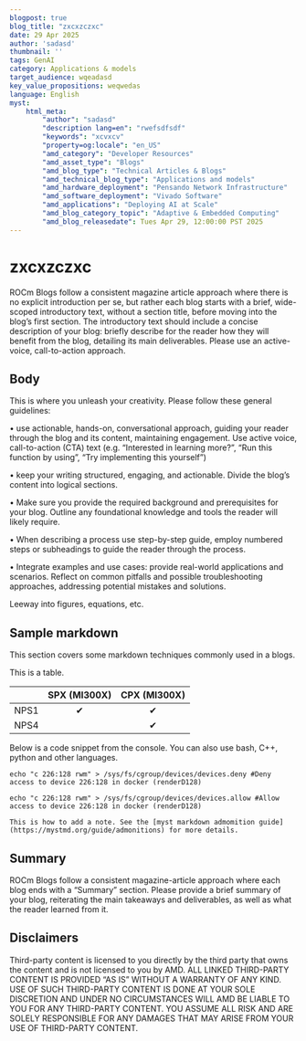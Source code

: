 ```yaml
---
blogpost: true
blog_title: "zxcxzczxc"
date: 29 Apr 2025
author: 'sadasd'
thumbnail: ''
tags: GenAI
category: Applications & models
target_audience: wqeadasd
key_value_propositions: weqwedas
language: English
myst:
    html_meta:
        "author": "sadasd"
        "description lang=en": "rwefsdfsdf"
        "keywords": "xcvxcv"
        "property=og:locale": "en_US"
        "amd_category": "Developer Resources"
        "amd_asset_type": "Blogs"
        "amd_blog_type": "Technical Articles & Blogs"
        "amd_technical_blog_type": "Applications and models"
        "amd_hardware_deployment": "Pensando Network Infrastructure"
        "amd_software_deployment": "Vivado Software"
        "amd_applications": "Deploying AI at Scale"
        "amd_blog_category_topic": "Adaptive & Embedded Computing"
        "amd_blog_releasedate": Tues Apr 29, 12:00:00 PST 2025
---
```

<!---
Copyright (c) 2025 Advanced Micro Devices, Inc. (AMD)

Permission is hereby granted, free of charge, to any person obtaining a copy
of this software and associated documentation files (the "Software"), to deal
in the Software without restriction, including without limitation the rights
to use, copy, modify, merge, publish, distribute, sublicense, and/or sell
copies of the Software, and to permit persons to whom the Software is
furnished to do so, subject to the following conditions:

The above copyright notice and this permission notice shall be included in all
copies or substantial portions of the Software.

THE SOFTWARE IS PROVIDED "AS IS", WITHOUT WARRANTY OF ANY KIND, EXPRESS OR
IMPLIED, INCLUDING BUT NOT LIMITED TO THE WARRANTIES OF MERCHANTABILITY,
FITNESS FOR A PARTICULAR PURPOSE AND NONINFRINGEMENT. IN NO EVENT SHALL THE
AUTHORS OR COPYRIGHT HOLDERS BE LIABLE FOR ANY CLAIM, DAMAGES OR OTHER
LIABILITY, WHETHER IN AN ACTION OF CONTRACT, TORT OR OTHERWISE, ARISING FROM,
OUT OF OR IN CONNECTION WITH THE SOFTWARE OR THE USE OR OTHER DEALINGS IN THE
SOFTWARE.
--->

# zxcxzczxc

ROCm Blogs follow a consistent magazine article approach where there is no explicit introduction per se,
but rather each blog starts with a brief, wide-scoped introductory text, without a section title,
before moving into the blog’s first section.
The introductory text should include a concise description of your blog: briefly describe for the
reader how they will benefit from the blog, detailing its main deliverables. Please use an active-voice,
call-to-action approach.

## Body

This is where you unleash your creativity. Please follow these general guidelines:

• use actionable, hands-on, conversational approach, guiding your reader through the blog and its content, maintaining engagement. Use active voice, call-to-action (CTA) text (e.g. “Interested in learning more?”, “Run this function by using”, “Try implementing this yourself”)

• keep your writing structured, engaging, and actionable. Divide the blog’s content into logical sections. 

• Make sure you provide the required background and prerequisites for your blog. Outline any foundational knowledge and tools the reader will likely require.

• When describing a process use step-by-step guide, employ numbered steps or subheadings to guide the reader through the process.

• Integrate examples and use cases: provide real-world applications and scenarios. Reflect on common pitfalls and possible troubleshooting approaches, addressing potential mistakes and solutions.

Leeway into figures, equations, etc.

## Sample markdown

This section covers some markdown techniques commonly used in a blogs.

This is a table.

|      | SPX (MI300X) | CPX (MI300X) |
| ---- | :----------: | :----------: |
| NPS1 |      ✔       |      ✔       |
| NPS4 |              |      ✔       |

Below is a code snippet from the console. You can also use bash, C++, python and other languages.

```console
echo "c 226:128 rwm" > /sys/fs/cgroup/devices/devices.deny #Deny access to device 226:128 in docker (renderD128)

echo "c 226:128 rwm" > /sys/fs/cgroup/devices/devices.allow #Allow access to device 226:128 in docker (renderD128)
```

```{note}
This is how to add a note. See the [myst markdown admomition guide](https://mystmd.org/guide/admonitions) for more details.
```

## Summary

ROCm Blogs follow a consistent magazine-article approach where each blog ends with a “Summary” section.
Please provide a brief summary of your blog, reiterating the main takeaways and deliverables, as well
as what the reader learned from it.

## Disclaimers

Third-party content is licensed to you directly by the third party that owns the
content and is not licensed to you by AMD. ALL LINKED THIRD-PARTY CONTENT IS
PROVIDED “AS IS” WITHOUT A WARRANTY OF ANY KIND. USE OF SUCH THIRD-PARTY CONTENT
IS DONE AT YOUR SOLE DISCRETION AND UNDER NO CIRCUMSTANCES WILL AMD BE LIABLE TO
YOU FOR ANY THIRD-PARTY CONTENT. YOU ASSUME ALL RISK AND ARE SOLELY RESPONSIBLE
FOR ANY DAMAGES THAT MAY ARISE FROM YOUR USE OF THIRD-PARTY CONTENT.
